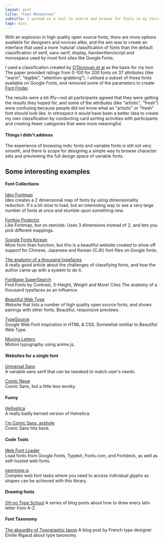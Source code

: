 ```yaml
---
layout: post
title: "Font Resources"
subtitle: I worked on a tool to search and browse for fonts in my third semester at IDC. I'm documenting some interesting things I found here.
tags: misc
---
```


With an explosion in high quality open source fonts, there are more options available for designers and novices alike, and the aim was to create an interface that used a more ‘natural’ classification of fonts than the default classification of serif, sans-serif, display, handwritten/script and monospace used by most font sites like Google Fonts.

I used a classification created by [O'Donovan et al](http://www.dgp.toronto.edu/~donovan/font/) as the basis for my tool. The paper provided ratings from 0-100 for 200 fonts on 37 attributes (like "warm", "legible", "attention-grabbing"). I utilised a subset of these fonts available on Google Fonts, and removed some of the parameters to create [Font Finder](https://fontfinder.tech/).

The results were a bit iffy—not all participants agreed that they were getting the results they hoped for, and some of the attributes (like "artistic", "fresh") were confusing because people did not know what an "artistic" or "fresh" font should look like. In retrospect it would have been a better idea to create my own classification by conducting card sorting activities with participants and creating fewer categories that were more meaningful.

#### Things I didn't address

The experience of browsing indic fonts and variable fonts is still not very smooth, and there is scope for designing a simple way to browse character sets and previewing the full design space of variable fonts.

## Some interesting examples

#### Font Collections

[Ideo Fontmap](http://fontmap.ideo.com/)  
Ideo creates a 2 dimensional map of fonts by using dimensionality reduction. It's a bit slow to load, but an interesting way to see a very large number of fonts at once and stumble upon something new.

[Fontjoy Projector](https://fontjoy.com/projector/)  
Like Fontmap, but on steroids. Uses 3 dimensions instead of 2, and lets you pick different mappings.

[Google Fonts Korean](https://googlefonts.github.io/korean/)  
More form than function, but this is a beautiful website created to show off support for Chinese, Japanese and Korean (CJK) font files on Google fonts.

[The anatomy of a thousand typefaces](https://medium.com/@getflourish/the-anatomy-of-a-thousand-typefaces-f7b9088eed1)  
A really good article about the challenges of classifying fonts, and how the author came up with a system to do it.

[Fontbase SuperSearch](https://fontba.se/blog/super-search)  
Find Fonts by Contrast, X-Height, Weight and More! Cites The anatomy of a thousand typefaces as an influence.

[Beautiful Web Type](https://beautifulwebtype.com)  
Website that lists a number of high quality open source fonts, and shows pairings with other fonts. Beautiful, responsive previews.

[TypeSource](https://tobiasahlin.com/typesource/)  
Google Web Font inspiration in HTML & CSS. Somewhat similiar to Beautiful Web Type.

[Moving Letters](https://tobiasahlin.com/moving-letters/)  
Motion typography using anime.js.

#### Websites for a single font

[Universal Sans](https://universalsans.com/)  
A variable sans serif that can be tweaked to match user's needs.

[Comic Neue](http://comicneue.com/)  
Comic Sans, but a little less wonky.

#### Funny

[Hellvetica](https://hellveticafont.com/)  
A really badly kerned version of Helvetica.

[I'm Comic Sans, asshole](https://www.mcsweeneys.net/articles/im-comic-sans-asshole)  
Comic Sans hits back.

#### Code Tools

[Web Font Loader](https://github.com/typekit/webfontloader)  
Load fonts from Google Fonts, Typekit, Fonts.com, and Fontdeck, as well as self-hosted web fonts.

[opentype.js](https://opentype.js.org/)  
Complex web font tasks where you need to access individual glyphs as shapes can be achieved with this library.

#### Drawing fonts

[OH no Type School](https://ohnotype.co/blog/ohno-type-school-a)
A series of blog posts about how to draw every latin letter from A-Z.

#### Font Taxonomy

[The absurdity of Typographic taxon](https://aisforfonts.com/the-absurdity-of-typographic-taxon)
A blog post by French type designer Emilie Rigaud about type taxonomy.
